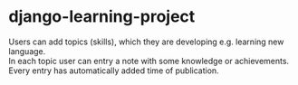 # django-learning-project
Users can add topics (skills), which they are developing e.g. learning new language.  
In each topic user can entry a note with some knowledge or achievements. 
Every entry has automatically added time of publication. 